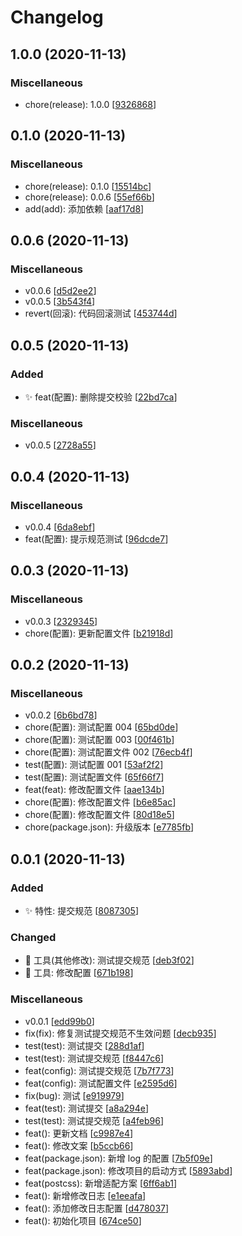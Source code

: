 # Changelog

<a name="1.0.0"></a>

## 1.0.0 (2020-11-13)

### Miscellaneous

- chore(release): 1.0.0 [[9326868](https://github.com/9ui/vite-shop/commit/93268680eb785c06cadaf6224a63d6954d3a5e61)]

<a name="0.1.0"></a>

## 0.1.0 (2020-11-13)

### Miscellaneous

- chore(release): 0.1.0 [[15514bc](https://github.com/9ui/vite-shop/commit/15514bc18d11911f0935ceffb7cdaed4aee299f6)]
- chore(release): 0.0.6 [[55ef66b](https://github.com/9ui/vite-shop/commit/55ef66b5e65d5365bc544f4a0e13bb11a484abf2)]
- add(add): 添加依赖 [[aaf17d8](https://github.com/9ui/vite-shop/commit/aaf17d823c1e6db0e8cfa5adff99a293d6547b80)]

<a name="0.0.6"></a>

## 0.0.6 (2020-11-13)

### Miscellaneous

- v0.0.6 [[d5d2ee2](https://github.com/9ui/vite-shop/commit/d5d2ee2490bc461897feeae20136eb273c3dd302)]
- v0.0.5 [[3b543f4](https://github.com/9ui/vite-shop/commit/3b543f4b622c2bab43cb9a9fc1c7a4f2abebee84)]
- revert(回滚): 代码回滚测试 [[453744d](https://github.com/9ui/vite-shop/commit/453744d66a61559923faadf853ad7c2565f5d507)]

<a name="0.0.5"></a>

## 0.0.5 (2020-11-13)

### Added

- ✨ feat(配置): 删除提交校验 [[22bd7ca](https://github.com/9ui/vite-shop/commit/22bd7ca43bf140880e62309f35c9d698c70d9035)]

### Miscellaneous

- v0.0.5 [[2728a55](https://github.com/9ui/vite-shop/commit/2728a55110062aaa2dabc8675520b0db381af217)]

<a name="0.0.4"></a>

## 0.0.4 (2020-11-13)

### Miscellaneous

- v0.0.4 [[6da8ebf](https://github.com/9ui/vite-shop/commit/6da8ebf4cfec90d58ab5c57caf8eb41c353e1154)]
- feat(配置): 提示规范测试 [[96dcde7](https://github.com/9ui/vite-shop/commit/96dcde75f2ca5aea57c1e475b0b5e7bff85a2856)]

<a name="0.0.3"></a>

## 0.0.3 (2020-11-13)

### Miscellaneous

- v0.0.3 [[2329345](https://github.com/9ui/vite-shop/commit/23293456c1229050ab9a5d58c301816f281d7bec)]
- chore(配置): 更新配置文件 [[b21918d](https://github.com/9ui/vite-shop/commit/b21918d0259ce0ea278f9d4a485f853e05961ca5)]

<a name="0.0.2"></a>

## 0.0.2 (2020-11-13)

### Miscellaneous

- v0.0.2 [[6b6bd78](https://github.com/9ui/vite-shop/commit/6b6bd7813b384c1851889e3d771de6ea31c677c0)]
- chore(配置): 测试配置 004 [[65bd0de](https://github.com/9ui/vite-shop/commit/65bd0de2809dd94bc0e108342673524bc51e163b)]
- chore(配置): 测试配置 003 [[00f461b](https://github.com/9ui/vite-shop/commit/00f461bee2127fc238f7c181b0c8f095875c5be7)]
- chore(配置): 测试配置文件 002 [[76ecb4f](https://github.com/9ui/vite-shop/commit/76ecb4f3104a69887c8d29597381b984feb183fa)]
- test(配置): 测试配置 001 [[53af2f2](https://github.com/9ui/vite-shop/commit/53af2f2adeef234cfa718e965b3cb55f633039f9)]
- test(配置): 测试配置文件 [[65f66f7](https://github.com/9ui/vite-shop/commit/65f66f7bbf78900a4206c0888193df9d901e4cb4)]
- feat(feat): 修改配置文件 [[aae134b](https://github.com/9ui/vite-shop/commit/aae134bd26b361de137ad42a11e0a602954fe7d1)]
- chore(配置): 修改配置文件 [[b6e85ac](https://github.com/9ui/vite-shop/commit/b6e85acacc8766f438b342842b35e68754b53a59)]
- chore(配置): 修改配置文件 [[80d18e5](https://github.com/9ui/vite-shop/commit/80d18e59872d0ea663f8117fc843454b0554a6f0)]
- chore(package.json): 升级版本 [[e7785fb](https://github.com/9ui/vite-shop/commit/e7785fb0967f3ddc0ebde9a9ceceb8470c36b2ff)]

<a name="0.0.1"></a>

## 0.0.1 (2020-11-13)

### Added

- ✨ 特性: 提交规范 [[8087305](https://github.com/9ui/vite-shop/commit/808730513192c4f0982f7f644f900bc51e969cb6)]

### Changed

- 🔧 工具(其他修改): 测试提交规范 [[deb3f02](https://github.com/9ui/vite-shop/commit/deb3f0281343f837a7350d0b13291e528beb9e30)]
- 🔧 工具: 修改配置 [[671b198](https://github.com/9ui/vite-shop/commit/671b19861fdd5cf59c18f7d64b3e1f647468f3cc)]

### Miscellaneous

- v0.0.1 [[edd99b0](https://github.com/9ui/vite-shop/commit/edd99b0be8b34b4e9290f2858f3e433b68dbbc53)]
- fix(fix): 修复测试提交规范不生效问题 [[decb935](https://github.com/9ui/vite-shop/commit/decb9350fe68fd875951f2ca92c98a85fa2d0ddc)]
- test(test): 测试提交 [[288d1af](https://github.com/9ui/vite-shop/commit/288d1af920a5f89fadef47e27e962d797b78dadf)]
- test(test): 测试提交规范 [[f8447c6](https://github.com/9ui/vite-shop/commit/f8447c6392f5c3a2cf597cc13c50699fd10b7ae0)]
- feat(config): 测试提交规范 [[7b7f773](https://github.com/9ui/vite-shop/commit/7b7f7730f091a102eefb856f62318188b6467c41)]
- feat(config): 测试配置文件 [[e2595d6](https://github.com/9ui/vite-shop/commit/e2595d6501aa63965cb29131833baf7ac24ce09b)]
- fix(bug): 测试 [[e919979](https://github.com/9ui/vite-shop/commit/e919979427b42ef3282144375d6d5f33080c6f2a)]
- feat(test): 测试提交 [[a8a294e](https://github.com/9ui/vite-shop/commit/a8a294e998456ea6c083a6a7e946638a9548621b)]
- test(test): 测试提交规范 [[a4feb96](https://github.com/9ui/vite-shop/commit/a4feb96ae9df2870b9494647f80542e717f3908c)]
- feat(): 更新文档 [[c9987e4](https://github.com/9ui/vite-shop/commit/c9987e4fc009bded3a08ce0261c60aa76da460f5)]
- feat(): 修改文案 [[b5ccb66](https://github.com/9ui/vite-shop/commit/b5ccb660cb6cae1f161abf196e165e039c9ab7a4)]
- feat(package.json): 新增 log 的配置 [[7b5f09e](https://github.com/9ui/vite-shop/commit/7b5f09e0b96fe232593e442237877ee315c5f506)]
- feat(package.json): 修改项目的启动方式 [[5893abd](https://github.com/9ui/vite-shop/commit/5893abdeba29950c48ab1998906da9f96d1cf4bc)]
- feat(postcss): 新增适配方案 [[6ff6ab1](https://github.com/9ui/vite-shop/commit/6ff6ab1903b5e6742e1cf3c2845085fbaf48c995)]
- feat(): 新增修改日志 [[e1eeafa](https://github.com/9ui/vite-shop/commit/e1eeafabfe4058eaf075e7611afaa82008fd74c6)]
- feat(): 添加修改日志配置 [[d478037](https://github.com/9ui/vite-shop/commit/d4780374f33933874b67dc8a18e979ae91a043a0)]
- feat(): 初始化项目 [[674ce50](https://github.com/9ui/vite-shop/commit/674ce50db5bb9b5919b5a92ce044b379645afc56)]
